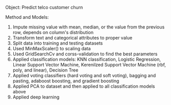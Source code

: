 Object: Predict telco customer churn

Method and Models: 
  1. Impute missing value with mean, median, or the value from the previous row, depends on column's distribution
  2. Transform text and categorical attributes to proper value
  3. Split data into training and testing datasets
  4. Used MinMaxScaler() to scaling data
  5. Used GridSearchCv and corss-validation to find the best parameters
  6. Applied classification models: KNN classification, Logistic Regression, Linear Support Vector Machine, Kerenilzed Support Vector Machine (rbf, poly, and linear), Decision Tree
  7. Applied voting classifiers (hard voting and soft voting), bagging and pasting, adaboost boosting, and gradient boosting
  8. Applied PCA to dataset and then applied to all classification models above
  9. Applied deep learning 
